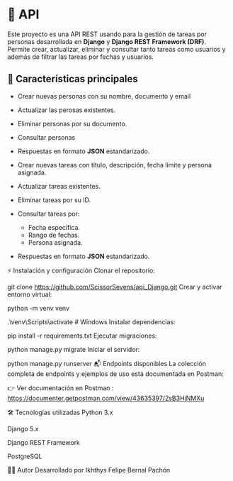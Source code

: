 # 📌  API

Este proyecto es una API REST usando  para la gestión de tareas por personas desarrollada en **Django** y **Django REST Framework (DRF)**.  
Permite crear, actualizar, eliminar y consultar tanto tareas como usuarios y además de filtrar las tareas  por fechas y usuarios.


## 🚀 Características principales

- Crear nuevas personas con su nombre, documento y email
- Actualizar las perosas existentes.  
- Eliminar personas por su documento.  
- Consultar personas 
- Respuestas en formato **JSON** estandarizado. 

- Crear nuevas tareas con título, descripción, fecha límite y persona asignada.  
- Actualizar tareas existentes.  
- Eliminar tareas por su ID.  
- Consultar tareas por:
  - Fecha específica.  
  - Rango de fechas.  
  - Persona asignada.  
- Respuestas en formato **JSON** estandarizado.  

⚡ Instalación y configuración
Clonar el repositorio:


git clone https://github.com/ScissorSevens/api_Django.git
Crear y activar entorno virtual:

python -m venv venv

.\venv\Scripts\activate    # Windows
Instalar dependencias:

pip install -r requirements.txt
Ejecutar migraciones:

python manage.py migrate
Iniciar el servidor:

python manage.py runserver
📬 Endpoints disponibles
La colección completa de endpoints y ejemplos de uso está documentada en Postman:

👉 Ver documentación en Postman : https://documenter.getpostman.com/view/43635397/2sB3HjNMXu

🛠️ Tecnologías utilizadas
Python 3.x

Django 5.x

Django REST Framework

PostgreSQL 

👨‍💻 Autor
Desarrollado por Ikhthys Felipe Bernal Pachón